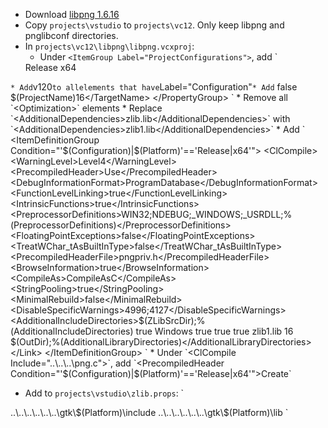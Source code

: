  * Download [libpng 1.6.16](ftp://ftp.simplesystems.org/pub/libpng/png/src/libpng16/libpng-1.6.16.tar.xz)
 * Copy `projects\vstudio` to `projects\vc12`. Only keep libpng and pnglibconf directories.
 * In `projects\vc12\libpng\libpng.vcxproj`:
	* Under `<ItemGroup Label="ProjectConfigurations">`, add
`
    <ProjectConfiguration Include="Release|x64">
      <Configuration>Release</Configuration>
      <Platform>x64</Platform>
    </ProjectConfiguration>
`
	* Add `<PlatformToolset>v120</PlatformToolset>` to all `<PropertyGroup>` elements that have `Label="Configuration"`
	* Add
`
  <PropertyGroup Condition="'$(Configuration)|$(Platform)'=='Release|x64'">
    <LinkIncremental>false</LinkIncremental>
    <CustomBuildBeforeTargets />
    <TargetName>$(ProjectName)16</TargetName>
  </PropertyGroup>
`
	* Remove all `<Optimization>` elements
	* Replace `<AdditionalDependencies>zlib.lib</AdditionalDependencies>` with `<AdditionalDependencies>zlib1.lib</AdditionalDependencies>`
	* Add
`
  <ItemDefinitionGroup Condition="'$(Configuration)|$(Platform)'=='Release|x64'">
    <ClCompile>
      <WarningLevel>Level4</WarningLevel>
      <PrecompiledHeader>Use</PrecompiledHeader>
      <DebugInformationFormat>ProgramDatabase</DebugInformationFormat>
      <FunctionLevelLinking>true</FunctionLevelLinking>
      <IntrinsicFunctions>true</IntrinsicFunctions>
      <PreprocessorDefinitions>WIN32;NDEBUG;_WINDOWS;_USRDLL;%(PreprocessorDefinitions)</PreprocessorDefinitions>
      <FloatingPointExceptions>false</FloatingPointExceptions>
      <TreatWChar_tAsBuiltInType>false</TreatWChar_tAsBuiltInType>
      <PrecompiledHeaderFile>pngpriv.h</PrecompiledHeaderFile>
      <BrowseInformation>true</BrowseInformation>
      <CompileAs>CompileAsC</CompileAs>
      <StringPooling>true</StringPooling>
      <MinimalRebuild>false</MinimalRebuild>
      <DisableSpecificWarnings>4996;4127</DisableSpecificWarnings>
      <AdditionalIncludeDirectories>$(ZLibSrcDir);%(AdditionalIncludeDirectories)</AdditionalIncludeDirectories>
      <TreatWarningAsError>true</TreatWarningAsError>
    </ClCompile>
    <Link>
      <SubSystem>Windows</SubSystem>
      <GenerateDebugInformation>true</GenerateDebugInformation>
      <EnableCOMDATFolding>true</EnableCOMDATFolding>
      <OptimizeReferences>true</OptimizeReferences>
      <AdditionalDependencies>zlib1.lib</AdditionalDependencies>
      <Version>16</Version>
      <AdditionalLibraryDirectories>$(OutDir);%(AdditionalLibraryDirectories)</AdditionalLibraryDirectories>
    </Link>
  </ItemDefinitionGroup>
`
	* Under `<ClCompile Include="..\..\..\png.c">`, add `<PrecompiledHeader Condition="'$(Configuration)|$(Platform)'=='Release|x64'">Create</PrecompiledHeader>`
 * Add to `projects\vstudio\zlib.props`:
`
  <ItemDefinitionGroup>
    <ClCompile>
      <AdditionalIncludeDirectories>..\..\..\..\..\..\gtk\$(Platform)\include</AdditionalIncludeDirectories>
    </ClCompile>
    <Link>
      <!--AdditionalDependencies>zlib1.lib</AdditionalDependencies-->
      <AdditionalLibraryDirectories>..\..\..\..\..\..\gtk\$(Platform)\lib</AdditionalLibraryDirectories>
    </Link>
  </ItemDefinitionGroup>
`
